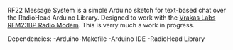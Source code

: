 RF22 Message System is a simple Arduino sketch for text-based chat over the RadioHead Arduino Library.
Designed to work with the [Vrakas Labs RFM23BP Radio Modem](https://github.com/Timvrakas/OpenLRS-APM/tree/USB-Dev-32u4).
This is verry much a work in progress.

Dependencies:
-Arduino-Makefile
-Arduino IDE
-RadioHead Library
